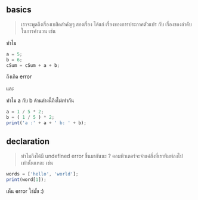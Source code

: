 ## basics
> เราจะพูดถึงเรื่องเบสิคสำคัญๆ สองเรื่อง ได้แก่ เรื่องของการประกาศตัวแปร กับ เรื่องของลำดับในการคำนวน เช่น

ทำไม
```javascript
a = 5;
b = 6;
cSum = cSum + a + b;
```
ถึงเกิด error

และ 

ทำไม a กับ b ด้านล่างนี้ถึงไม่เท่ากัน
```javascript
a = 1 / 5 * 2;
b = ( 1 / 5 ) * 2;
print('a :' + a + ' b: ' + b); 
```
## declaration
> ทำไมถึงได้มี undefined error ขึ้นมากันนะ ?
คอมพิวเตอร์จะจำแค่สิ่งที่เราพิมพ์ลงไปเท่านั้นแหละ เช่น 
```javascript
words = ['hello', 'world'];
print(word[1]);
```
เห็น error ใช่มั้ย :) 
